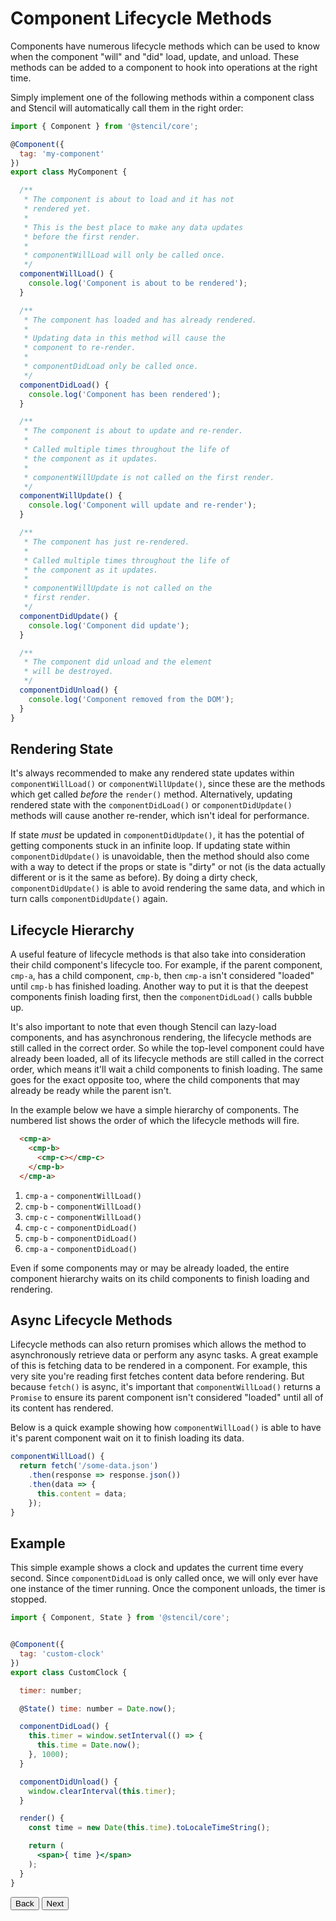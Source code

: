 # Component Lifecycle Methods

Components have numerous lifecycle methods which can be used to know when the component "will" and "did" load, update, and unload. These methods can be added to a component to hook into operations at the right time.

Simply implement one of the following methods within a component class and Stencil will automatically call them in the right order:

```jsx
import { Component } from '@stencil/core';

@Component({
  tag: 'my-component'
})
export class MyComponent {

  /**
   * The component is about to load and it has not
   * rendered yet.
   *
   * This is the best place to make any data updates
   * before the first render.
   *
   * componentWillLoad will only be called once.
   */
  componentWillLoad() {
    console.log('Component is about to be rendered');
  }

  /**
   * The component has loaded and has already rendered.
   *
   * Updating data in this method will cause the
   * component to re-render.
   *
   * componentDidLoad only be called once.
   */
  componentDidLoad() {
    console.log('Component has been rendered');
  }

  /**
   * The component is about to update and re-render.
   *
   * Called multiple times throughout the life of
   * the component as it updates.
   *
   * componentWillUpdate is not called on the first render.
   */
  componentWillUpdate() {
    console.log('Component will update and re-render');
  }

  /**
   * The component has just re-rendered.
   *
   * Called multiple times throughout the life of
   * the component as it updates.
   *
   * componentWillUpdate is not called on the
   * first render.
   */
  componentDidUpdate() {
    console.log('Component did update');
  }

  /**
   * The component did unload and the element
   * will be destroyed.
   */
  componentDidUnload() {
    console.log('Component removed from the DOM');
  }
}
```


## Rendering State

It's always recommended to make any rendered state updates within `componentWillLoad()` or `componentWillUpdate()`, since these are the methods which get called _before_ the `render()` method. Alternatively, updating rendered state with the `componentDidLoad()` or `componentDidUpdate()` methods will cause another re-render, which isn't ideal for performance.

If state _must_ be updated in `componentDidUpdate()`, it has the potential of getting components stuck in an infinite loop. If updating state within `componentDidUpdate()` is unavoidable, then the method should also come with a way to detect if the props or state is "dirty" or not (is the data actually different or is it the same as before). By doing a dirty check, `componentDidUpdate()` is able to avoid rendering the same data, and which in turn calls `componentDidUpdate()` again.


## Lifecycle Hierarchy

A useful feature of lifecycle methods is that also take into consideration their child component's lifecycle too. For example, if the parent component, `cmp-a`, has a child component, `cmp-b`, then `cmp-a` isn't considered "loaded" until `cmp-b` has finished loading. Another way to put it is that the deepest components finish loading first, then the `componentDidLoad()` calls bubble up.

It's also important to note that even though Stencil can lazy-load components, and has asynchronous rendering, the lifecycle methods are still called in the correct order. So while the top-level component could have already been loaded, all of its lifecycle methods are still called in the correct order, which means it'll wait a child components to finish loading. The same goes for the exact opposite too, where the child components that may already be ready while the parent isn't.

In the example below we have a simple hierarchy of components. The numbered list shows the order of which the lifecycle methods will fire.

```html
  <cmp-a>
    <cmp-b>
      <cmp-c></cmp-c>
    </cmp-b>
  </cmp-a>
```

1) `cmp-a` - `componentWillLoad()`
2) `cmp-b` - `componentWillLoad()`
3) `cmp-c` - `componentWillLoad()`
4) `cmp-c` - `componentDidLoad()`
5) `cmp-b` - `componentDidLoad()`
6) `cmp-a` - `componentDidLoad()`

 Even if some components may or may be already loaded, the entire component hierarchy waits on its child components to finish loading and rendering.


## Async Lifecycle Methods

Lifecycle methods can also return promises which allows the method to asynchronously retrieve data or perform any async tasks. A great example of this is fetching data to be rendered in a component. For example, this very site you're reading first fetches content data before rendering. But because `fetch()` is async, it's important that `componentWillLoad()` returns a `Promise` to ensure its parent component isn't considered "loaded" until all of its content has rendered.

Below is a quick example showing how `componentWillLoad()` is able to have it's parent component wait on it to finish loading its data.

```typescript
componentWillLoad() {
  return fetch('/some-data.json')
    .then(response => response.json())
    .then(data => {
      this.content = data;
    });
}
```


## Example

This simple example shows a clock and updates the current time every second. Since `componentDidLoad` is only called once, we will only ever have one instance of the timer running. Once the component unloads, the timer is stopped.

```jsx
import { Component, State } from '@stencil/core';


@Component({
  tag: 'custom-clock'
})
export class CustomClock {

  timer: number;

  @State() time: number = Date.now();

  componentDidLoad() {
    this.timer = window.setInterval(() => {
      this.time = Date.now();
    }, 1000);
  }

  componentDidUnload() {
    window.clearInterval(this.timer);
  }

  render() {
    const time = new Date(this.time).toLocaleTimeString();

    return (
      <span>{ time }</span>
    );
  }
}
```


<stencil-route-link url="/docs/my-first-component" router="#router" custom="true">
  <button class="pull-left btn btn--secondary">
    Back
  </button>
</stencil-route-link>

<stencil-route-link url="/docs/decorators" custom="true">
  <button class="pull-right btn btn--primary">
    Next
  </button>
</stencil-route-link>
